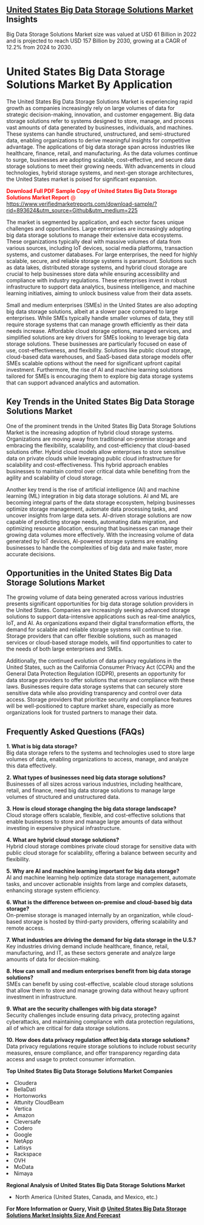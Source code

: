 <h2><a href="https://www.verifiedmarketreports.com/download-sample/?rid=893624&amp;utm_source=Github&amp;utm_medium=225" target="_blank">United States Big Data Storage Solutions Market</a> Insights</h2><p>Big Data Storage Solutions Market size was valued at USD 61 Billion in 2022 and is projected to reach USD 157 Billion by 2030, growing at a CAGR of 12.2% from 2024 to 2030.</p><p><h1>United States Big Data Storage Solutions Market By Application</h1> <p>The United States Big Data Storage Solutions Market is experiencing rapid growth as companies increasingly rely on large volumes of data for strategic decision-making, innovation, and customer engagement. Big data storage solutions refer to systems designed to store, manage, and process vast amounts of data generated by businesses, individuals, and machines. These systems can handle structured, unstructured, and semi-structured data, enabling organizations to derive meaningful insights for competitive advantage. The applications of big data storage span across industries like healthcare, finance, retail, and manufacturing. As the data volumes continue to surge, businesses are adopting scalable, cost-effective, and secure data storage solutions to meet their growing needs. With advancements in cloud technologies, hybrid storage systems, and next-gen storage architectures, the United States market is poised for significant expansion. <p><span class=""><span style="color: #ff0000;"><strong>Download Full PDF Sample Copy of United States Big Data Storage Solutions Market Report</strong> @ </span><a href="https://www.verifiedmarketreports.com/download-sample/?rid=893624&amp;utm_source=Github&amp;utm_medium=225" target="_blank">https://www.verifiedmarketreports.com/download-sample/?rid=893624&amp;utm_source=Github&amp;utm_medium=225</a></span></p></p> <p>The market is segmented by application, and each sector faces unique challenges and opportunities. Large enterprises are increasingly adopting big data storage solutions to manage their extensive data ecosystems. These organizations typically deal with massive volumes of data from various sources, including IoT devices, social media platforms, transaction systems, and customer databases. For large enterprises, the need for highly scalable, secure, and reliable storage systems is paramount. Solutions such as data lakes, distributed storage systems, and hybrid cloud storage are crucial to help businesses store data while ensuring accessibility and compliance with industry regulations. These enterprises invest in robust infrastructure to support data analytics, business intelligence, and machine learning initiatives, aiming to unlock business value from their data assets. <p>Small and medium enterprises (SMEs) in the United States are also adopting big data storage solutions, albeit at a slower pace compared to large enterprises. While SMEs typically handle smaller volumes of data, they still require storage systems that can manage growth efficiently as their data needs increase. Affordable cloud storage options, managed services, and simplified solutions are key drivers for SMEs looking to leverage big data storage solutions. These businesses are particularly focused on ease of use, cost-effectiveness, and flexibility. Solutions like public cloud storage, cloud-based data warehouses, and SaaS-based data storage models offer SMEs scalable options without the need for significant upfront capital investment. Furthermore, the rise of AI and machine learning solutions tailored for SMEs is encouraging them to explore big data storage systems that can support advanced analytics and automation. <h2>Key Trends in the United States Big Data Storage Solutions Market</h2> <p>One of the prominent trends in the United States Big Data Storage Solutions Market is the increasing adoption of hybrid cloud storage systems. Organizations are moving away from traditional on-premise storage and embracing the flexibility, scalability, and cost-efficiency that cloud-based solutions offer. Hybrid cloud models allow enterprises to store sensitive data on private clouds while leveraging public cloud infrastructure for scalability and cost-effectiveness. This hybrid approach enables businesses to maintain control over critical data while benefiting from the agility and scalability of cloud storage. <p>Another key trend is the rise of artificial intelligence (AI) and machine learning (ML) integration in big data storage solutions. AI and ML are becoming integral parts of the data storage ecosystem, helping businesses optimize storage management, automate data processing tasks, and uncover insights from large data sets. AI-driven storage solutions are now capable of predicting storage needs, automating data migration, and optimizing resource allocation, ensuring that businesses can manage their growing data volumes more effectively. With the increasing volume of data generated by IoT devices, AI-powered storage systems are enabling businesses to handle the complexities of big data and make faster, more accurate decisions. <h2>Opportunities in the United States Big Data Storage Solutions Market</h2> <p>The growing volume of data being generated across various industries presents significant opportunities for big data storage solution providers in the United States. Companies are increasingly seeking advanced storage solutions to support data-intensive applications such as real-time analytics, IoT, and AI. As organizations expand their digital transformation efforts, the demand for scalable and reliable storage systems will continue to rise. Storage providers that can offer flexible solutions, such as managed services or cloud-based storage models, will find opportunities to cater to the needs of both large enterprises and SMEs. <p>Additionally, the continued evolution of data privacy regulations in the United States, such as the California Consumer Privacy Act (CCPA) and the General Data Protection Regulation (GDPR), presents an opportunity for data storage providers to offer solutions that ensure compliance with these laws. Businesses require data storage systems that can securely store sensitive data while also providing transparency and control over data access. Storage providers that prioritize security and compliance features will be well-positioned to capture market share, especially as more organizations look for trusted partners to manage their data. <h2>Frequently Asked Questions (FAQs)</h2> <p><strong>1. What is big data storage?</strong><br> Big data storage refers to the systems and technologies used to store large volumes of data, enabling organizations to access, manage, and analyze this data effectively.</p> <p><strong>2. What types of businesses need big data storage solutions?</strong><br> Businesses of all sizes across various industries, including healthcare, retail, and finance, need big data storage solutions to manage large volumes of structured and unstructured data.</p> <p><strong>3. How is cloud storage changing the big data storage landscape?</strong><br> Cloud storage offers scalable, flexible, and cost-effective solutions that enable businesses to store and manage large amounts of data without investing in expensive physical infrastructure.</p> <p><strong>4. What are hybrid cloud storage solutions?</strong><br> Hybrid cloud storage combines private cloud storage for sensitive data with public cloud storage for scalability, offering a balance between security and flexibility.</p> <p><strong>5. Why are AI and machine learning important for big data storage?</strong><br> AI and machine learning help optimize data storage management, automate tasks, and uncover actionable insights from large and complex datasets, enhancing storage system efficiency.</p> <p><strong>6. What is the difference between on-premise and cloud-based big data storage?</strong><br> On-premise storage is managed internally by an organization, while cloud-based storage is hosted by third-party providers, offering scalability and remote access.</p> <p><strong>7. What industries are driving the demand for big data storage in the U.S.?</strong><br> Key industries driving demand include healthcare, finance, retail, manufacturing, and IT, as these sectors generate and analyze large amounts of data for decision-making.</p> <p><strong>8. How can small and medium enterprises benefit from big data storage solutions?</strong><br> SMEs can benefit by using cost-effective, scalable cloud storage solutions that allow them to store and manage growing data without heavy upfront investment in infrastructure.</p> <p><strong>9. What are the security challenges with big data storage?</strong><br> Security challenges include ensuring data privacy, protecting against cyberattacks, and maintaining compliance with data protection regulations, all of which are critical for data storage solutions.</p> <p><strong>10. How does data privacy regulation affect big data storage solutions?</strong><br> Data privacy regulations require storage solutions to include robust security measures, ensure compliance, and offer transparency regarding data access and usage to protect consumer information.</p> </p><p><strong>Top United States Big Data Storage Solutions Market Companies</strong></p><div data-test-id=""><p><li>Cloudera</li><li> BellaDati</li><li> Hortonworks</li><li> Attunity CloudBeam</li><li> Vertica</li><li> Amazon</li><li> Cleversafe</li><li> Codero</li><li> Google</li><li> NetApp</li><li> Latisys</li><li> Rackspace</li><li> OVH</li><li> MoData</li><li> Nimaya</li></p><div><strong>Regional Analysis of&nbsp;United States Big Data Storage Solutions Market</strong></div><ul><li dir="ltr"><p dir="ltr">North America&nbsp;(United States, Canada, and Mexico, etc.)</p></li></ul><p><strong>For More Information or Query, Visit @&nbsp;</strong><strong><a href="https://www.verifiedmarketreports.com/product/big-data-storage-solutions-market/?utm_source=Github&amp;utm_medium=225" target="_blank">United States Big Data Storage Solutions Market Insights Size And Forecast</a></strong></p></div>
